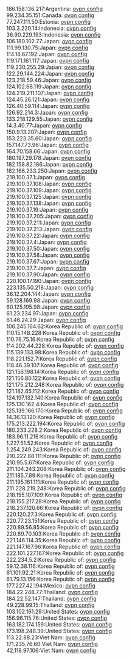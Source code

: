 186.158.136.217:Argentina: [ovpn config](vpn/186_158_136_217.ovpn)  
99.234.35.151:Canada: [ovpn config](vpn/99_234_35_151.ovpn)  
77.247.111.50:Estonia: [ovpn config](vpn/77_247_111_50.ovpn)  
103.3.220.14:Indonesia: [ovpn config](vpn/103_3_220_14.ovpn)  
36.90.229.193:Indonesia: [ovpn config](vpn/36_90_229_193.ovpn)  
106.180.102.77:Japan: [ovpn config](vpn/106_180_102_77.ovpn)  
111.99.130.75:Japan: [ovpn config](vpn/111_99_130_75.ovpn)  
114.18.67.192:Japan: [ovpn config](vpn/114_18_67_192.ovpn)  
119.171.161.117:Japan: [ovpn config](vpn/119_171_161_117.ovpn)  
119.230.255.29:Japan: [ovpn config](vpn/119_230_255_29.ovpn)  
122.29.144.224:Japan: [ovpn config](vpn/122_29_144_224.ovpn)  
123.218.59.46:Japan: [ovpn config](vpn/123_218_59_46.ovpn)  
124.102.68.119:Japan: [ovpn config](vpn/124_102_68_119.ovpn)  
124.219.211.107:Japan: [ovpn config](vpn/124_219_211_107.ovpn)  
124.45.26.121:Japan: [ovpn config](vpn/124_45_26_121.ovpn)  
126.40.59.114:Japan: [ovpn config](vpn/126_40_59_114.ovpn)  
126.92.214.3:Japan: [ovpn config](vpn/126_92_214_3.ovpn)  
133.218.129.55:Japan: [ovpn config](vpn/133_218_129_55.ovpn)  
14.3.40.77:Japan: [ovpn config](vpn/14_3_40_77.ovpn)  
150.9.13.207:Japan: [ovpn config](vpn/150_9_13_207.ovpn)  
153.223.35.60:Japan: [ovpn config](vpn/153_223_35_60.ovpn)  
157.147.73.96:Japan: [ovpn config](vpn/157_147_73_96.ovpn)  
164.70.158.66:Japan: [ovpn config](vpn/164_70_158_66.ovpn)  
180.197.29.178:Japan: [ovpn config](vpn/180_197_29_178.ovpn)  
182.158.82.186:Japan: [ovpn config](vpn/182_158_82_186.ovpn)  
182.166.233.250:Japan: [ovpn config](vpn/182_166_233_250.ovpn)  
219.100.37.1:Japan: [ovpn config](vpn/219_100_37_1.ovpn)  
219.100.37.108:Japan: [ovpn config](vpn/219_100_37_108.ovpn)  
219.100.37.109:Japan: [ovpn config](vpn/219_100_37_109.ovpn)  
219.100.37.125:Japan: [ovpn config](vpn/219_100_37_125.ovpn)  
219.100.37.138:Japan: [ovpn config](vpn/219_100_37_138.ovpn)  
219.100.37.19:Japan: [ovpn config](vpn/219_100_37_19.ovpn)  
219.100.37.205:Japan: [ovpn config](vpn/219_100_37_205.ovpn)  
219.100.37.211:Japan: [ovpn config](vpn/219_100_37_211.ovpn)  
219.100.37.213:Japan: [ovpn config](vpn/219_100_37_213.ovpn)  
219.100.37.22:Japan: [ovpn config](vpn/219_100_37_22.ovpn)  
219.100.37.4:Japan: [ovpn config](vpn/219_100_37_4.ovpn)  
219.100.37.50:Japan: [ovpn config](vpn/219_100_37_50.ovpn)  
219.100.37.58:Japan: [ovpn config](vpn/219_100_37_58.ovpn)  
219.100.37.67:Japan: [ovpn config](vpn/219_100_37_67.ovpn)  
219.100.37.7:Japan: [ovpn config](vpn/219_100_37_7.ovpn)  
219.100.37.90:Japan: [ovpn config](vpn/219_100_37_90.ovpn)  
220.100.17.190:Japan: [ovpn config](vpn/220_100_17_190.ovpn)  
223.135.50.218:Japan: [ovpn config](vpn/223_135_50_218.ovpn)  
36.12.204.144:Japan: [ovpn config](vpn/36_12_204_144.ovpn)  
59.128.169.98:Japan: [ovpn config](vpn/59_128_169_98.ovpn)  
60.125.195.98:Japan: [ovpn config](vpn/60_125_195_98.ovpn)  
61.23.234.97:Japan: [ovpn config](vpn/61_23_234_97.ovpn)  
61.46.24.29:Japan: [ovpn config](vpn/61_46_24_29.ovpn)  
106.245.164.62:Korea Republic of: [ovpn config](vpn/106_245_164_62.ovpn)  
110.15.148.228:Korea Republic of: [ovpn config](vpn/110_15_148_228.ovpn)  
110.76.75.16:Korea Republic of: [ovpn config](vpn/110_76_75_16.ovpn)  
114.202.44.228:Korea Republic of: [ovpn config](vpn/114_202_44_228.ovpn)  
115.139.133.98:Korea Republic of: [ovpn config](vpn/115_139_133_98.ovpn)  
118.221.152.7:Korea Republic of: [ovpn config](vpn/118_221_152_7.ovpn)  
118.46.39.107:Korea Republic of: [ovpn config](vpn/118_46_39_107.ovpn)  
121.156.198.14:Korea Republic of: [ovpn config](vpn/121_156_198_14.ovpn)  
121.156.80.122:Korea Republic of: [ovpn config](vpn/121_156_80_122.ovpn)  
121.175.212.248:Korea Republic of: [ovpn config](vpn/121_175_212_248.ovpn)  
121.182.65.112:Korea Republic of: [ovpn config](vpn/121_182_65_112.ovpn)  
124.197.132.140:Korea Republic of: [ovpn config](vpn/124_197_132_140.ovpn)  
125.130.162.4:Korea Republic of: [ovpn config](vpn/125_130_162_4.ovpn)  
125.139.166.170:Korea Republic of: [ovpn config](vpn/125_139_166_170.ovpn)  
14.36.13.120:Korea Republic of: [ovpn config](vpn/14_36_13_120.ovpn)  
175.213.222.194:Korea Republic of: [ovpn config](vpn/175_213_222_194.ovpn)  
180.233.228.2:Korea Republic of: [ovpn config](vpn/180_233_228_2.ovpn)  
183.96.11.216:Korea Republic of: [ovpn config](vpn/183_96_11_216.ovpn)  
1.227.51.52:Korea Republic of: [ovpn config](vpn/1_227_51_52.ovpn)  
1.254.249.243:Korea Republic of: [ovpn config](vpn/1_254_249_243.ovpn)  
210.222.88.111:Korea Republic of: [ovpn config](vpn/210_222_88_111.ovpn)  
210.95.5.67:Korea Republic of: [ovpn config](vpn/210_95_5_67.ovpn)  
211.104.243.208:Korea Republic of: [ovpn config](vpn/211_104_243_208.ovpn)  
211.185.7.89:Korea Republic of: [ovpn config](vpn/211_185_7_89.ovpn)  
211.195.161.111:Korea Republic of: [ovpn config](vpn/211_195_161_111.ovpn)  
211.228.219.248:Korea Republic of: [ovpn config](vpn/211_228_219_248.ovpn)  
218.155.107.109:Korea Republic of: [ovpn config](vpn/218_155_107_109.ovpn)  
218.155.217.28:Korea Republic of: [ovpn config](vpn/218_155_217_28.ovpn)  
218.237.120.66:Korea Republic of: [ovpn config](vpn/218_237_120_66.ovpn)  
220.120.27.3:Korea Republic of: [ovpn config](vpn/220_120_27_3.ovpn)  
220.77.23.151:Korea Republic of: [ovpn config](vpn/220_77_23_151.ovpn)  
220.89.56.85:Korea Republic of: [ovpn config](vpn/220_89_56_85.ovpn)  
220.89.70.103:Korea Republic of: [ovpn config](vpn/220_89_70_103.ovpn)  
221.146.114.35:Korea Republic of: [ovpn config](vpn/221_146_114_35.ovpn)  
221.147.167.96:Korea Republic of: [ovpn config](vpn/221_147_167_96.ovpn)  
222.101.227.167:Korea Republic of: [ovpn config](vpn/222_101_227_167.ovpn)  
222.234.5.2:Korea Republic of: [ovpn config](vpn/222_234_5_2.ovpn)  
59.12.38.116:Korea Republic of: [ovpn config](vpn/59_12_38_116.ovpn)  
61.101.92.21:Korea Republic of: [ovpn config](vpn/61_101_92_21.ovpn)  
61.79.13.156:Korea Republic of: [ovpn config](vpn/61_79_13_156.ovpn)  
177.227.42.194:Mexico: [ovpn config](vpn/177_227_42_194.ovpn)  
184.22.248.77:Thailand: [ovpn config](vpn/184_22_248_77.ovpn)  
184.22.52.147:Thailand: [ovpn config](vpn/184_22_52_147.ovpn)  
49.228.99.15:Thailand: [ovpn config](vpn/49_228_99_15.ovpn)  
103.102.161.29:United States: [ovpn config](vpn/103_102_161_29.ovpn)  
156.96.115.76:United States: [ovpn config](vpn/156_96_115_76.ovpn)  
163.182.174.159:United States: [ovpn config](vpn/163_182_174_159.ovpn)  
173.198.248.39:United States: [ovpn config](vpn/173_198_248_39.ovpn)  
113.22.88.23:Viet Nam: [ovpn config](vpn/113_22_88_23.ovpn)  
171.235.76.60:Viet Nam: [ovpn config](vpn/171_235_76_60.ovpn)  
42.118.97.106:Viet Nam: [ovpn config](vpn/42_118_97_106.ovpn)  
